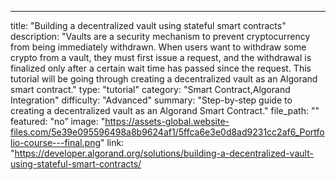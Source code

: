---
title: "Building a decentralized vault using stateful smart contracts"
description: "Vaults are a security mechanism to prevent cryptocurrency from being immediately withdrawn. When users want to withdraw some crypto from a vault, they must first issue a request, and the withdrawal is finalized only after a certain wait time has passed since the request. This tutorial will be going through creating a decentralized vault as an Algorand smart contract."
type: "tutorial"
category: "Smart Contract,Algorand Integration"
difficulty: "Advanced"
summary: "Step-by-step guide to creating a decentralized vault as an Algorand Smart Contract."
file_path: ""
featured: "no”
image: "https://assets-global.website-files.com/5e39e095596498a8b9624af1/5ffca6e3e0d8ad9231cc2af6_Portfolio-course---final.png"
link: "https://developer.algorand.org/solutions/building-a-decentralized-vault-using-stateful-smart-contracts/